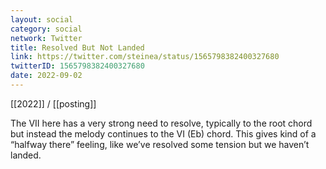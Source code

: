 ```yaml
---
layout: social
category: social
network: Twitter
title: Resolved But Not Landed
link: https://twitter.com/steinea/status/1565798382400327680
twitterID: 1565798382400327680
date: 2022-09-02
---
```


[[2022]] / [[posting]]

The VII here has a very strong need to resolve, typically to the root chord but instead the melody continues to the VI (Eb) chord. This gives kind of a “halfway there” feeling, like we’ve resolved some tension but we haven’t landed.
